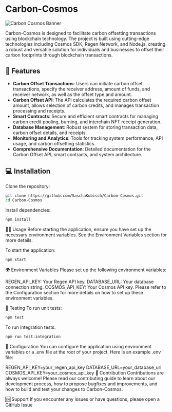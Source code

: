  # Carbon-Cosmos

![Carbon Cosmos Banner](assets/banner.png)

Carbon-Cosmos is designed to facilitate carbon offsetting transactions using blockchain technology. The project is built using cutting-edge technologies including Cosmos SDK, Regen Network, and Node.js, creating a robust and versatile solution for individuals and businesses to offset their carbon footprints through blockchain transactions.

## 🚀 Features

- **Carbon Offset Transactions**: Users can initiate carbon offset transactions, specify the receiver address, amount of funds, and receiver network, as well as the offset type and amount.
- **Carbon Offset API**: The API calculates the required carbon offset amount, allows selection of carbon credits, and manages transaction processing and receipts.
- **Smart Contracts**: Secure and efficient smart contracts for managing carbon credit pooling, burning, and interchain NFT receipt generation.
- **Database Management**: Robust system for storing transaction data, carbon offset details, and receipts.
- **Monitoring and Analytics**: Tools for tracking system performance, API usage, and carbon offsetting statistics.
- **Comprehensive Documentation**: Detailed documentation for the Carbon Offset API, smart contracts, and system architecture.

## 💻 Installation

Clone the repository:

```bash
git clone https://github.com/SaschaKubisch/Carbon-Cosmos.git
cd Carbon-Cosmos
```

Install dependencies:

```bash
npm install
```

🏃‍♀️ Usage
Before starting the application, ensure you have set up the necessary environment variables. See the Environment Variables section for more details.

To start the application:

```bash
npm start
```

🌍 Environment Variables
Please set up the following environment variables:


REGEN_API_KEY: Your Regen API key.
DATABASE_URL: Your database connection string.
COSMOS_API_KEY: Your Cosmos API key.
Please refer to the Configuration section for more details on how to set up these environment variables.

🧪 Testing
To run unit tests:
```bash
npm test
```
To run integration tests:

```bash
npm run test:integration
```
🔧 Configuration
You can configure the application using environment variables or a .env file at the root of your project. Here is an example .env file:


REGEN_API_KEY=your_regen_api_key
DATABASE_URL=your_database_url
COSMOS_API_KEY=your_cosmos_api_key
🤝 Contribution
Contributions are always welcome! Please read our contributing guide to learn about our development process, how to propose bugfixes and improvements, and how to build and test your changes to Carbon-Cosmos.

🆘 Support
If you encounter any issues or have questions, please open a GitHub Issue
